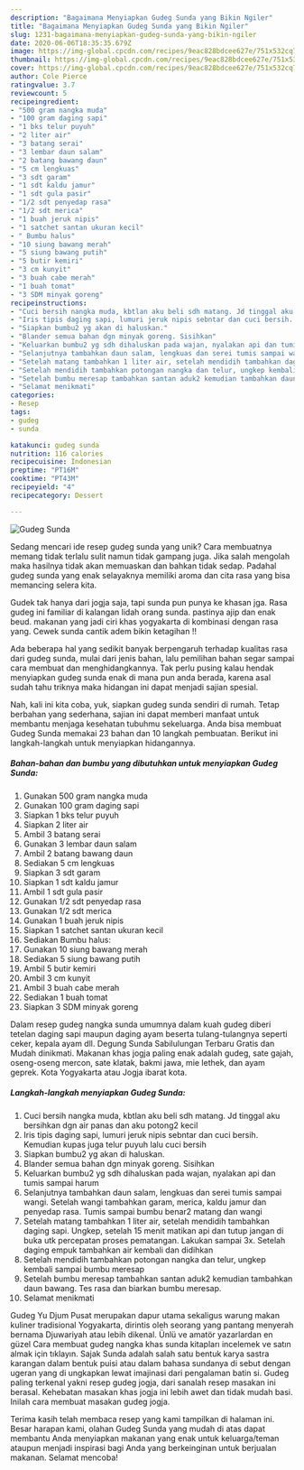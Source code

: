 ```yaml
---
description: "Bagaimana Menyiapkan Gudeg Sunda yang Bikin Ngiler"
title: "Bagaimana Menyiapkan Gudeg Sunda yang Bikin Ngiler"
slug: 1231-bagaimana-menyiapkan-gudeg-sunda-yang-bikin-ngiler
date: 2020-06-06T18:35:35.679Z
image: https://img-global.cpcdn.com/recipes/9eac828bdcee627e/751x532cq70/gudeg-sunda-foto-resep-utama.jpg
thumbnail: https://img-global.cpcdn.com/recipes/9eac828bdcee627e/751x532cq70/gudeg-sunda-foto-resep-utama.jpg
cover: https://img-global.cpcdn.com/recipes/9eac828bdcee627e/751x532cq70/gudeg-sunda-foto-resep-utama.jpg
author: Cole Pierce
ratingvalue: 3.7
reviewcount: 5
recipeingredient:
- "500 gram nangka muda"
- "100 gram daging sapi"
- "1 bks telur puyuh"
- "2 liter air"
- "3 batang serai"
- "3 lembar daun salam"
- "2 batang bawang daun"
- "5 cm lengkuas"
- "3 sdt garam"
- "1 sdt kaldu jamur"
- "1 sdt gula pasir"
- "1/2 sdt penyedap rasa"
- "1/2 sdt merica"
- "1 buah jeruk nipis"
- "1 satchet santan ukuran kecil"
- " Bumbu halus"
- "10 siung bawang merah"
- "5 siung bawang putih"
- "5 butir kemiri"
- "3 cm kunyit"
- "3 buah cabe merah"
- "1 buah tomat"
- "3 SDM minyak goreng"
recipeinstructions:
- "Cuci bersih nangka muda, kbtlan aku beli sdh matang. Jd tinggal aku bersihkan dgn air panas dan aku potong2 kecil"
- "Iris tipis daging sapi, lumuri jeruk nipis sebntar dan cuci bersih. Kemudian kupas juga telur puyuh lalu cuci bersih"
- "Siapkan bumbu2 yg akan di haluskan."
- "Blander semua bahan dgn minyak goreng. Sisihkan"
- "Keluarkan bumbu2 yg sdh dihaluskan pada wajan, nyalakan api dan tumis sampai harum"
- "Selanjutnya tambahkan daun salam, lengkuas dan serei tumis sampai wangi. Setelah wangi tambahkan garam, merica, kaldu jamur dan penyedap rasa. Tumis sampai bumbu benar2 matang dan wangi"
- "Setelah matang tambahkan 1 liter air, setelah mendidih tambahkan daging sapi. Ungkep, setelah 15 menit matikan api dan tutup jangan di buka utk percepatan proses pematangan. Lakukan sampai 3x. Setelah daging empuk tambahkan air kembali dan didihkan"
- "Setelah mendidih tambahkan potongan nangka dan telur, ungkep kembali sampai bumbu meresap"
- "Setelah bumbu meresap tambahkan santan aduk2 kemudian tambahkan daun bawang. Tes rasa dan biarkan bumbu meresap."
- "Selamat menikmati"
categories:
- Resep
tags:
- gudeg
- sunda

katakunci: gudeg sunda 
nutrition: 116 calories
recipecuisine: Indonesian
preptime: "PT16M"
cooktime: "PT43M"
recipeyield: "4"
recipecategory: Dessert

---
```



![Gudeg Sunda](https://img-global.cpcdn.com/recipes/9eac828bdcee627e/751x532cq70/gudeg-sunda-foto-resep-utama.jpg)

Sedang mencari ide resep gudeg sunda yang unik? Cara membuatnya memang tidak terlalu sulit namun tidak gampang juga. Jika salah mengolah maka hasilnya tidak akan memuaskan dan bahkan tidak sedap. Padahal gudeg sunda yang enak selayaknya memiliki aroma dan cita rasa yang bisa memancing selera kita.

Gudek tak hanya dari jogja saja, tapi sunda pun punya ke khasan jga. Rasa gudeg ini familiar di kalangan lidah orang sunda. pastinya ajip dan enak beud. makanan yang jadi ciri khas yogyakarta di kombinasi dengan rasa yang. Cewek sunda cantik adem bikin ketagihan !!

Ada beberapa hal yang sedikit banyak berpengaruh terhadap kualitas rasa dari gudeg sunda, mulai dari jenis bahan, lalu pemilihan bahan segar sampai cara membuat dan menghidangkannya. Tak perlu pusing kalau hendak menyiapkan gudeg sunda enak di mana pun anda berada, karena asal sudah tahu triknya maka hidangan ini dapat menjadi sajian spesial.


Nah, kali ini kita coba, yuk, siapkan gudeg sunda sendiri di rumah. Tetap berbahan yang sederhana, sajian ini dapat memberi manfaat untuk membantu menjaga kesehatan tubuhmu sekeluarga. Anda bisa membuat Gudeg Sunda memakai 23 bahan dan 10 langkah pembuatan. Berikut ini langkah-langkah untuk menyiapkan hidangannya.

<!--inarticleads1-->

##### Bahan-bahan dan bumbu yang dibutuhkan untuk menyiapkan Gudeg Sunda:

1. Gunakan 500 gram nangka muda
1. Gunakan 100 gram daging sapi
1. Siapkan 1 bks telur puyuh
1. Siapkan 2 liter air
1. Ambil 3 batang serai
1. Gunakan 3 lembar daun salam
1. Ambil 2 batang bawang daun
1. Sediakan 5 cm lengkuas
1. Siapkan 3 sdt garam
1. Siapkan 1 sdt kaldu jamur
1. Ambil 1 sdt gula pasir
1. Gunakan 1/2 sdt penyedap rasa
1. Gunakan 1/2 sdt merica
1. Gunakan 1 buah jeruk nipis
1. Siapkan 1 satchet santan ukuran kecil
1. Sediakan  Bumbu halus:
1. Gunakan 10 siung bawang merah
1. Sediakan 5 siung bawang putih
1. Ambil 5 butir kemiri
1. Ambil 3 cm kunyit
1. Ambil 3 buah cabe merah
1. Sediakan 1 buah tomat
1. Siapkan 3 SDM minyak goreng


Dalam resep gudeg nangka sunda umumnya dalam kuah gudeg diberi tetelan daging sapi maupun daging ayam beserta tulang-tulangnya seperti ceker, kepala ayam dll. Degung Sunda Sabilulungan Terbaru Gratis dan Mudah dinikmati. Makanan khas jogja paling enak adalah gudeg, sate gajah, oseng-oseng mercon, sate klatak, bakmi jawa, mie lethek, dan ayam geprek. Kota Yogyakarta atau Jogja ibarat kota. 

<!--inarticleads2-->

##### Langkah-langkah menyiapkan Gudeg Sunda:

1. Cuci bersih nangka muda, kbtlan aku beli sdh matang. Jd tinggal aku bersihkan dgn air panas dan aku potong2 kecil
1. Iris tipis daging sapi, lumuri jeruk nipis sebntar dan cuci bersih. Kemudian kupas juga telur puyuh lalu cuci bersih
1. Siapkan bumbu2 yg akan di haluskan.
1. Blander semua bahan dgn minyak goreng. Sisihkan
1. Keluarkan bumbu2 yg sdh dihaluskan pada wajan, nyalakan api dan tumis sampai harum
1. Selanjutnya tambahkan daun salam, lengkuas dan serei tumis sampai wangi. Setelah wangi tambahkan garam, merica, kaldu jamur dan penyedap rasa. Tumis sampai bumbu benar2 matang dan wangi
1. Setelah matang tambahkan 1 liter air, setelah mendidih tambahkan daging sapi. Ungkep, setelah 15 menit matikan api dan tutup jangan di buka utk percepatan proses pematangan. Lakukan sampai 3x. Setelah daging empuk tambahkan air kembali dan didihkan
1. Setelah mendidih tambahkan potongan nangka dan telur, ungkep kembali sampai bumbu meresap
1. Setelah bumbu meresap tambahkan santan aduk2 kemudian tambahkan daun bawang. Tes rasa dan biarkan bumbu meresap.
1. Selamat menikmati


Gudeg Yu Djum Pusat merupakan dapur utama sekaligus warung makan kuliner tradisional Yogyakarta, dirintis oleh seorang yang pantang menyerah bernama Djuwariyah atau lebih dikenal. Ünlü ve amatör yazarlardan en güzel Cara membuat gudeg nangka khas sunda kitapları incelemek ve satın almak için tıklayın. Sajak Sunda adalah salah satu bentuk karya sastra karangan dalam bentuk puisi atau dalam bahasa sundanya di sebut dengan ugeran yang di ungkapkan lewat imajinasi dari pengalaman batin si. Gudeg paling terkenal yakni resep gudeg jogja, dari sanalah resep masakan ini berasal. Kehebatan masakan khas jogja ini lebih awet dan tidak mudah basi. Inilah cara membuat masakan gudeg jogja. 

Terima kasih telah membaca resep yang kami tampilkan di halaman ini. Besar harapan kami, olahan Gudeg Sunda yang mudah di atas dapat membantu Anda menyiapkan makanan yang enak untuk keluarga/teman ataupun menjadi inspirasi bagi Anda yang berkeinginan untuk berjualan makanan. Selamat mencoba!
